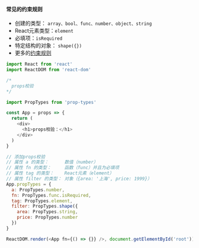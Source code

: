 #### 常见的约束规则

- 创建的类型： `array、bool、func、number、object、string`
- React元素类型：`element`
- 必填项：`isRequired`
- 特定结构的对象： `shape({})`
- 更多的[约束规则](<https://zh-hans.reactjs.org/docs/typechecking-with-proptypes.html#proptypes>)

```js
import React from 'react'
import ReactDOM from 'react-dom'

/* 
  props校验
*/

import PropTypes from 'prop-types'

const App = props => {
  return (
    <div>
      <h1>props校验：</h1>
    </div>
  )
}

// 添加props校验
// 属性 a 的类型：      数值（number）
// 属性 fn 的类型：     函数（func）并且为必填项
// 属性 tag 的类型：    React元素（element）
// 属性 filter 的类型： 对象（{area: '上海', price: 1999}）
App.propTypes = {
  a: PropTypes.number,
  fn: PropTypes.func.isRequired,
  tag: PropTypes.element,
  filter: PropTypes.shape({
    area: PropTypes.string,
    price: PropTypes.number
  })
}

ReactDOM.render(<App fn={() => {}} />, document.getElementById('root'))
```
